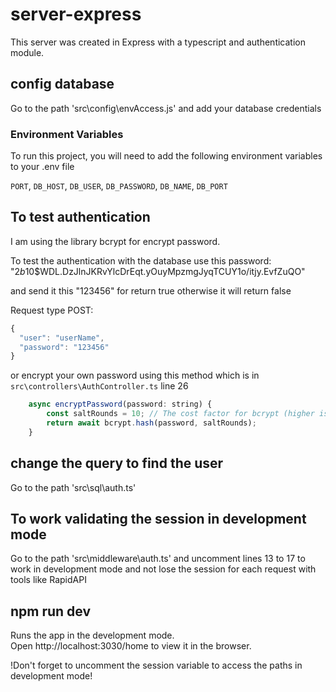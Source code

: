 # server-express

This server was created in Express with a typescript and authentication module.

## config database

Go to the path 'src\config\envAccess.js' and add your database credentials

### Environment Variables

To run this project, you will need to add the following environment variables to your .env file

`PORT`,
`DB_HOST`,
`DB_USER`,
`DB_PASSWORD`,
`DB_NAME`,
`DB_PORT`

## To test authentication

I am using the library bcrypt for encrypt password.

To test the authentication with the database use this password:
"$2b$10$WDL.DzJlnJKRvYlcDrEqt.yOuyMpzmgJyqTCUY1o/itjy.EvfZuQO"

and send it this "123456" for return true otherwise it will return false

Request type POST:

```javascript
{
  "user": "userName",
  "password": "123456"
}
```

or encrypt your own password using this method which is in `src\controllers\AuthController.ts` line 26

```javascript
	async encryptPassword(password: string) {
		const saltRounds = 10; // The cost factor for bcrypt (higher is more secure but slower)
		return await bcrypt.hash(password, saltRounds);
	}
```

## change the query to find the user

Go to the path 'src\sql\auth.ts'

## To work validating the session in development mode

Go to the path 'src\middleware\auth.ts' and uncomment lines 13 to 17 to work in development mode and not lose the session for each request with tools like RapidAPI

## npm run dev

Runs the app in the development mode.\
Open http://localhost:3030/home to view it in the browser.

!Don't forget to uncomment the session variable to access the paths in development mode!

